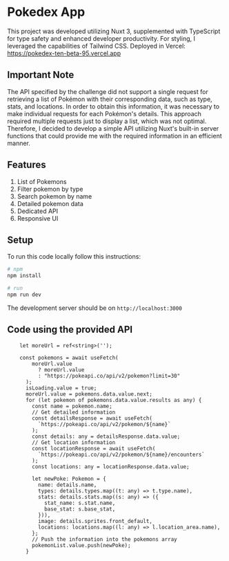 # Pokedex App

This project was developed utilizing Nuxt 3, supplemented with TypeScript for type safety and enhanced developer productivity. For styling, I leveraged the capabilities of Tailwind CSS. Deployed in Vercel: https://pokedex-ten-beta-95.vercel.app


## Important Note

The API specified by the challenge did not support a single request for retrieving a list of Pokémon with their corresponding data, such as type, stats, and locations. In order to obtain this information, it was necessary to make individual requests for each Pokémon's details. This approach required multiple requests just to display a list, which was not optimal. Therefore, I decided to develop a simple API utilizing Nuxt's built-in server functions that could provide me with the required information in an efficient manner.

## Features

1. List of Pokemons
2. Filter pokemon by type
3. Search pokemon by name
4. Detailed pokemon data
5. Dedicated API
6. Responsive UI

## Setup

To run this code locally follow this instructions:

```bash
# npm
npm install

# run
npm run dev
```

The development server should be on `http://localhost:3000`

## Code using the provided API

```
    let moreUrl = ref<string>('');

    const pokemons = await useFetch(
        moreUrl.value
          ? moreUrl.value
          : "https://pokeapi.co/api/v2/pokemon?limit=30"
      );
      isLoading.value = true;
      moreUrl.value = pokemons.data.value.next;
      for (let pokemon of pokemons.data.value.results as any) {
        const name = pokemon.name;
        // Get detailed information
        const detailsResponse = await useFetch(
          `https://pokeapi.co/api/v2/pokemon/${name}`
        );
        const details: any = detailsResponse.data.value;
        // Get location information
        const locationResponse = await useFetch(
          `https://pokeapi.co/api/v2/pokemon/${name}/encounters`
        );
        const locations: any = locationResponse.data.value;

        let newPoke: Pokemon = {
          name: details.name,
          types: details.types.map((t: any) => t.type.name),
          stats: details.stats.map((s: any) => ({
            stat_name: s.stat.name,
            base_stat: s.base_stat,
          })),
          image: details.sprites.front_default,
          locations: locations.map((l: any) => l.location_area.name),
        };
        // Push the information into the pokemons array
        pokemonList.value.push(newPoke);
      }
```
